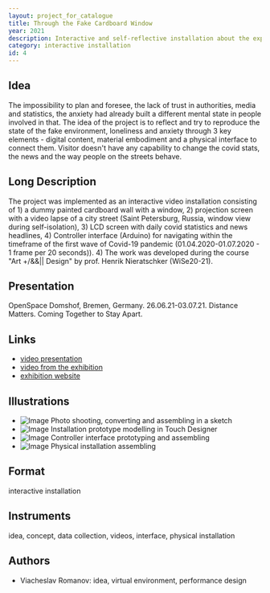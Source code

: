```yaml
---
layout: project_for_catalogue
title: Through the Fake Cardboard Window
year: 2021
description: Interactive and self-reflective installation about the experience of being lonely in covid times
category: interactive installation
id: 4
---
```

## Idea

The impossibility to plan and foresee, the lack of trust in authorities, media and statistics, the anxiety had already built a different mental state in people involved in that. The idea of the project is to reflect and try to reproduce the state of the fake environment, loneliness and anxiety through 3 key elements - digital content, material embodiment and a physical interface to connect them. Visitor doesn't have any capability to change the covid stats, the news and the way people on the streets behave.

## Long Description

The project was implemented as an interactive  video installation consisting of 1) a dummy painted cardboard wall with a window, 2) projection screen with a video lapse of a city street (Saint Petersburg, Russia, window view during self-isolation), 3) LCD screen with daily covid statistics and news headlines, 4) Controller interface (Arduino) for navigating within the timeframe of the first wave of Covid-19 pandemic  (01.04.2020-01.07.2020 - 1 frame per 20 seconds)). 4) The work was developed during the course "Art +/&&|| Design" by prof. Henrik Nieratschker (WiSe20-21).

## Presentation

OpenSpace Domshof, Bremen, Germany. 26.06.21-03.07.21. Distance Matters. Coming Together to Stay Apart.

## Links

- [video presentation](https://youtu.be/XzPrJ_i2EJc)
- [video from the exhibition](https://youtu.be/QO96BH34G2k)
- [exhibition website](https://influencerstaubenheim.de/kalender/kunst-design/distance-matters.html)

## Illustrations

- ![Image]('url') Photo shooting, converting and assembling in a sketch
- ![Image]('url') Installation prototype modelling in Touch Designer
- ![Image]('url') Controller interface prototyping and assembling
- ![Image]('url') Physical installation assembling

## Format

interactive installation

## Instruments

idea, concept, data collection, videos, interface, physical installation

## Authors

- Viacheslav Romanov: idea, virtual environment, performance design
